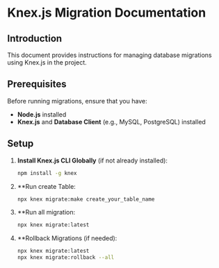 # Knex.js Migration Documentation

## Introduction

This document provides instructions for managing database migrations using Knex.js in the project.

## Prerequisites

Before running migrations, ensure that you have:

- **Node.js** installed
- **Knex.js** and **Database Client** (e.g., MySQL, PostgreSQL) installed

## Setup

1. **Install Knex.js CLI Globally** (if not already installed):
   
   ```bash
   npm install -g knex
   
2. **Run create Table:
   ```bash
   npx knex migrate:make create_your_table_name
   
3. **Run all migration:
   ```bash
   npx knex migrate:latest

4. **Rollback Migrations (if needed):
   ```bash
   npx knex migrate:latest
   npx knex migrate:rollback --all


